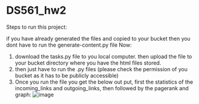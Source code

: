 # DS561_hw2

Steps to run this project:

if you have already generated the files and copied to your bucket then you dont have to run the generate-content.py file
Now:
1. download the tasks.py file to you local computer. then upload the file to your bucket directory where you have the html files stored.
2. then just have to run the .py files (please check the permission of you bucket as it has to be publicly accessible)
3. Once you run the file you get the below out put, first the statistics of the incoming_links and outgoing_links, then followed by the pagerank and graph:
   ![image](https://github.com/aishreddy13/DS561_hw2/assets/118329497/42b585c2-173c-4031-87d6-8c29efc5b4ee)
